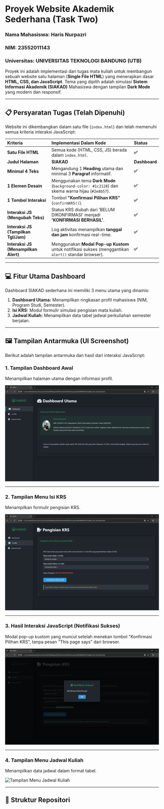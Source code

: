 # Proyek Website Akademik Sederhana (Task Two)

### Nama Mahasiswa: Haris Nurpazri
### NIM: 23552011143
### Universitas: UNIVERSITAS TEKNOLOGI BANDUNG (UTB)

Proyek ini adalah implementasi dari tugas mata kuliah untuk membangun sebuah website satu halaman (**Single File HTML**) yang menerapkan dasar **HTML, CSS, dan JavaScript**. Tema yang dipilih adalah simulasi **Sistem Informasi Akademik (SIAKAD)** Mahasiswa dengan tampilan **Dark Mode** yang modern dan responsif.

---

## 📋 Persyaratan Tugas (Telah Dipenuhi)

Website ini dikembangkan dalam satu file (`index.html`) dan telah memenuhi semua kriteria interaksi JavaScript:

| Kriteria | Implementasi Dalam Kode | Status |
| :--- | :--- | :--- |
| **Satu File HTML** | Semua kode (HTML, CSS, JS) berada dalam `index.html`. | **✅** |
| **Judul Halaman** | **SIAKAD** | **Dashboard** | **✅** |
| **Minimal 4 Teks** | Mengandung 1 **Heading** utama dan minimal 3 **Paragraf** informatif. | **✅** |
| **1 Elemen Desain** | Menggunakan tema **Dark Mode** (`background-color: #1c2128`) dan skema warna hijau (`#2e8b57`). | **✅** |
| **1 Tombol Interaksi** | Tombol **"Konfirmasi Pilihan KRS"** (`confirmKRS()`). | **✅** |
| **Interaksi JS (Mengubah Teks)** | Status KRS diubah dari 'BELUM DIKONFIRMASI' menjadi **'KONFIRMASI BERHASIL'**. | **✅** |
| **Interaksi JS (Tampilkan Tgl/Jam)**| Log aktivitas menampilkan **tanggal dan jam** konfirmasi real-time. | **✅** |
| **Interaksi JS (Menampilkan Alert)**| Menggunakan **Modal Pop-up Kustom** untuk notifikasi sukses (menggantikan `alert()` standar browser). | **✅** |

---

## 💻 Fitur Utama Dashboard

Dashboard SIAKAD sederhana ini memiliki 3 menu utama yang dinamis:

1.  **Dashboard Utama:** Menampilkan ringkasan profil mahasiswa (NIM, Program Studi, Semester).
2.  **Isi KRS:** Modul formulir simulasi pengisian mata kuliah.
3.  **Jadwal Kuliah:** Menampilkan data tabel jadwal perkuliahan semester berjalan.

---

## 🖼️ Tampilan Antarmuka (UI Screenshot)

Berikut adalah tampilan antarmuka dan hasil dari interaksi JavaScript:

### 1. Tampilan Dashboard Awal

Menampilkan halaman utama dengan informasi profil.

![Tampilan Menu Dashboard](https://github.com/harisnurpazri/taskTwo_web1-sistem-akademik-sederhana-/blob/main/UI/%7B58D335FD-F142-4A7E-86D1-29FCB5A7970A%7D.png)

***

### 2. Tampilan Menu Isi KRS

Menampilkan formulir pengisian KRS.

![Tampilan Menu Isi KRS](https://github.com/harisnurpazri/taskTwo_web1-sistem-akademik-sederhana-/blob/main/UI/%7B8946FC3E-2709-4C90-8887-5F966321F847%7D.png)

***

### 3. Hasil Interaksi JavaScript (Notifikasi Sukses)

Modal pop-up kustom yang muncul setelah menekan tombol "Konfirmasi Pilihan KRS", tanpa pesan "This page says" dari browser.

![Modal Pop-up Konfirmasi Sukses](https://github.com/harisnurpazri/taskTwo_web1-sistem-akademik-sederhana-/blob/main/UI/%7B2333716B-408F-48FC-AFF9-0863E140C1A8%7D.png)

***

### 4. Tampilan Menu Jadwal Kuliah

Menampilkan data jadwal dalam format tabel.

![Tampilan Menu Jadwal Kuliah](UI/8946FC3E-2709-4C90-B887-5F966321F8F1.png)

---

## 📂 Struktur Repositori
